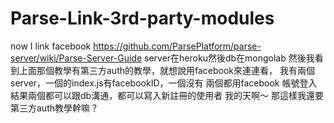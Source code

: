 # Parse-Link-3rd-party-modules
now I link facebook
https://github.com/ParsePlatform/parse-server/wiki/Parse-Server-Guide
server在heroku然後db在mongolab
然後我看到上面那個教學有第三方auth的教學，就想說用facebook來連連看，
我有兩個server，一個的index.js有facebookID，一個沒有
兩個都用facebook 帳號登入
結果兩個都可以跟db溝通，都可以寫入新註冊的使用者
我的天啊～
那這樣我還要第三方auth教學幹嘛？
